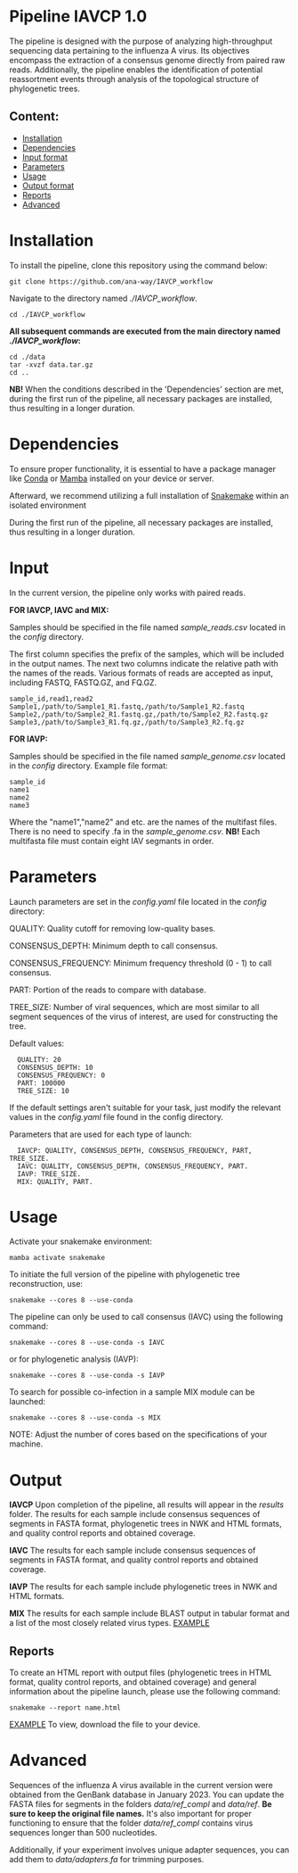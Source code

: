 # Pipeline IAVCP 1.0

The pipeline is designed with the purpose of analyzing high-throughput sequencing data pertaining to the influenza A virus. Its objectives encompass the extraction of a consensus genome directly from paired raw reads. Additionally, the pipeline enables the identification of potential reassortment events through analysis of the topological structure of phylogenetic trees.

## Content:
- [Installation](#Installation)
- [Dependencies](#Dependencies)
- [Input format](#Input)
- [Parameters](#Parameters)
- [Usage](#Usage)
- [Output format](#Output)
- [Reports](#Reports)
- [Advanced](#Advanced)


# Installation
To install the pipeline, clone this repository using the command below:

``` git clone https://github.com/ana-way/IAVCP_workflow ```

Navigate to the directory named *./IAVCP_workflow*.
```
cd ./IAVCP_workflow
```
**All subsequent commands are executed from the main directory named *./IAVCP_workflow*:**
```
cd ./data
tar -xvzf data.tar.gz
cd ..
```
**NB!** When the conditions described in the 'Dependencies' section are met, during the first run of the pipeline, all necessary packages are installed, thus resulting in a longer duration.

# Dependencies

To ensure proper functionality, it is essential to have a package manager like [Conda](https://conda.io/projects/conda/en/latest/user-guide/install/index.ht) or [Mamba](https://mamba.readthedocs.io/en/latest/installation/mamba-installation.html) installed on your device or server.

Afterward, we recommend utilizing a full installation of [Snakemake](https://snakemake.readthedocs.io/en/stable/getting_started/installation.html) within an isolated environment

During the first run of the pipeline, all necessary packages are installed, thus resulting in a longer duration.

# Input

In the current version, the pipeline only works with paired reads.

**FOR IAVCP, IAVC and MIX:**

Samples should be specified in the file named *sample_reads.csv* located in the *config* directory.

The first column specifies the prefix of the samples, which will be included in the output names. The next two columns indicate the relative path with the names of the reads. Various formats of reads are accepted as input, including FASTQ, FASTQ.GZ, and FQ.GZ.

```
sample_id,read1,read2
Sample1,/path/to/Sample1_R1.fastq,/path/to/Sample1_R2.fastq
Sample2,/path/to/Sample2_R1.fastq.gz,/path/to/Sample2_R2.fastq.gz
Sample3,/path/to/Sample3_R1.fq.gz,/path/to/Sample3_R2.fq.gz
```
**FOR IAVP:**

Samples should be specified in the file named *sample_genome.csv* located in the *config* directory.
Example file format:
```
sample_id
name1
name2
name3
```
Where the "name1","name2" and etс. are the names of the multifast files. There is no need to specify .fa in the *sample_genome.csv*.
**NB!** Each multifasta file must contain eight IAV segmants in order.

# Parameters

Launch parameters are set in the *config.yaml* file located in the *config* directory:

QUALITY: Quality cutoff for removing low-quality bases.

CONSENSUS_DEPTH: Minimum depth to call consensus.

CONSENSUS_FREQUENCY: Minimum frequency threshold (0 - 1) to call consensus.

PART: Portion of the reads to compare with database.

TREE_SIZE: Number of viral sequences, which are most similar to all segment sequences of the virus of interest, are used for constructing the tree.

Default values:
```
  QUALITY: 20
  CONSENSUS_DEPTH: 10
  CONSENSUS_FREQUENCY: 0 
  PART: 100000 
  TREE_SIZE: 10
```
If the default settings aren't suitable for your task, just modify the relevant values in the *config.yaml* file found in the config directory.

Parameters that are used for each type of launch:
```
  IAVCP: QUALITY, CONSENSUS_DEPTH, CONSENSUS_FREQUENCY, PART, TREE_SIZE.
  IAVC: QUALITY, CONSENSUS_DEPTH, CONSENSUS_FREQUENCY, PART.
  IAVP: TREE_SIZE.
  MIX: QUALITY, PART.
```

# Usage

Activate your snakemake environment:
```
mamba activate snakemake
```
To initiate the full version of the pipeline with phylogenetic tree reconstruction, use:
```
snakemake --cores 8 --use-conda
```
The pipeline can only be used to call consensus (IAVC) using the following command:

```
snakemake --cores 8 --use-conda -s IAVC
```
or for phylogenetic analysis (IAVP):
```
snakemake --cores 8 --use-conda -s IAVP
```
To search for possible co-infection in a sample MIX module can be launched:
```
snakemake --cores 8 --use-conda -s MIX
```
NOTE: Adjust the number of cores based on the specifications of your machine.

# Output

**IAVCP**
Upon completion of the pipeline, all results will appear in the *results* folder. The results for each sample include consensus sequences of segments in FASTA format, phylogenetic trees in NWK and HTML formats, and quality control reports and obtained coverage.

**IAVC**
The results for each sample include consensus sequences of segments in FASTA format, and quality control reports and obtained coverage.

**IAVP**
The results for each sample include phylogenetic trees in NWK and HTML formats.

**MIX**
The results for each sample include BLAST output in tabular format and a list of the most closely related virus types. [EXAMPLE](https://github.com/ana-way/IAVCP_workflow/tree/main/examples/SRR27181136_mix)

## Reports

To create an HTML report with output files (phylogenetic trees in HTML format, quality control reports, and obtained coverage) and general information about the pipeline launch, please use the following command:
```
snakemake --report name.html
```
[EXAMPLE](https://github.com/ana-way/IAVCP_workflow/blob/main/examples/report_IAVCP.html) To view, download the file to your device.

# Advanced

Sequences of the influenza A virus available in the current version were obtained from the GenBank database in January 2023. You can update the FASTA files for segments in the folders *data/ref_compl* and *data/ref*. **Be sure to keep the original file names.** It's also important for proper functioning to ensure that the folder *data/ref_compl* contains virus sequences longer than 500 nucleotides.

Additionally, if your experiment involves unique adapter sequences, you can add them to *data/adapters.fa* for trimming purposes.
